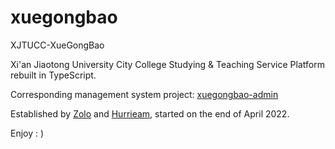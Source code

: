 # xuegongbao
XJTUCC-XueGongBao

Xi'an Jiaotong University City College Studying & Teaching Service Platform rebuilt in TypeScript. 

Corresponding management system project: [xuegongbao-admin](https://github.com/realzolo/xuegongbao-admin)

Established by [Zolo](https://github.com/realzolo) and [Hurrieam](https://github.com/Hurrieam), started on the end of April 2022. 

Enjoy : )